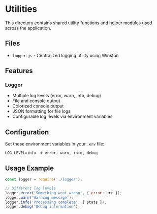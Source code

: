 # Utilities

This directory contains shared utility functions and helper modules used across the application.

## Files
- `logger.js` - Centralized logging utility using Winston

## Features
### Logger
- Multiple log levels (error, warn, info, debug)
- File and console output
- Colorized console output
- JSON formatting for file logs
- Configurable log levels via environment variables

## Configuration
Set these environment variables in your `.env` file:
```
LOG_LEVEL=info  # error, warn, info, debug
```

## Usage Example
```javascript
const logger = require('./logger');

// Different log levels
logger.error('Something went wrong', { error: err });
logger.warn('Warning message');
logger.info('Processing complete', { stats });
logger.debug('Debug information');
``` 